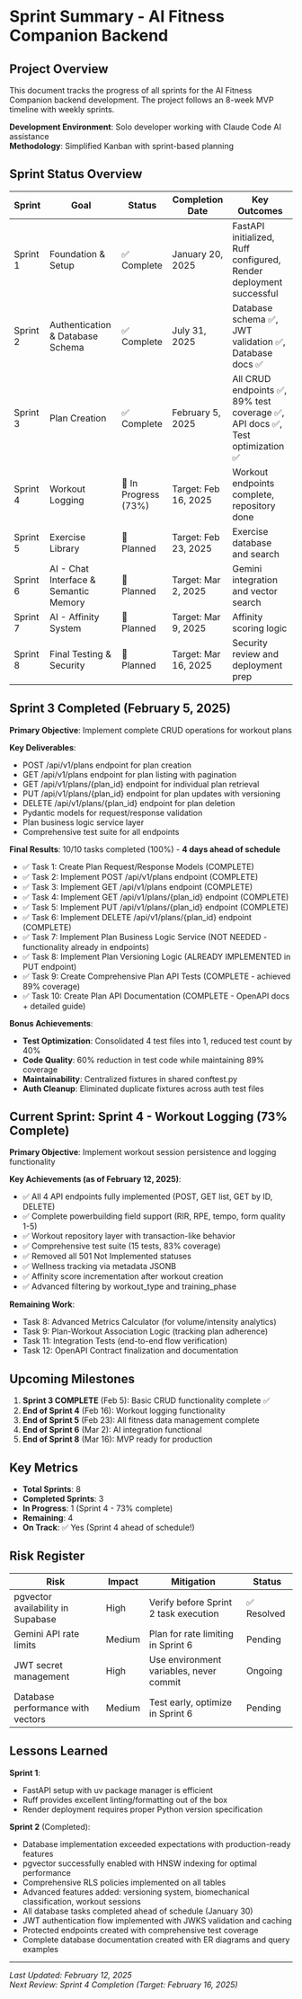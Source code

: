 # **Sprint Summary - AI Fitness Companion Backend**

## **Project Overview**

This document tracks the progress of all sprints for the AI Fitness Companion backend development. The project follows an 8-week MVP timeline with weekly sprints.

**Development Environment**: Solo developer working with Claude Code AI assistance  
**Methodology**: Simplified Kanban with sprint-based planning

## **Sprint Status Overview**

| Sprint | Goal | Status | Completion Date | Key Outcomes |
|--------|------|--------|-----------------|--------------|
| Sprint 1 | Foundation & Setup | ✅ Complete | January 20, 2025 | FastAPI initialized, Ruff configured, Render deployment successful |
| Sprint 2 | Authentication & Database Schema | ✅ Complete | July 31, 2025 | Database schema ✅, JWT validation ✅, Database docs ✅ |
| Sprint 3 | Plan Creation | ✅ Complete | February 5, 2025 | All CRUD endpoints ✅, 89% test coverage ✅, API docs ✅, Test optimization ✅ |
| Sprint 4 | Workout Logging | 🏃 In Progress (73%) | Target: Feb 16, 2025 | Workout endpoints complete, repository done |
| Sprint 5 | Exercise Library | 📅 Planned | Target: Feb 23, 2025 | Exercise database and search |
| Sprint 6 | AI - Chat Interface & Semantic Memory | 📅 Planned | Target: Mar 2, 2025 | Gemini integration and vector search |
| Sprint 7 | AI - Affinity System | 📅 Planned | Target: Mar 9, 2025 | Affinity scoring logic |
| Sprint 8 | Final Testing & Security | 📅 Planned | Target: Mar 16, 2025 | Security review and deployment prep |

## **Sprint 3 Completed (February 5, 2025)**

**Primary Objective**: Implement complete CRUD operations for workout plans

**Key Deliverables**:
- POST /api/v1/plans endpoint for plan creation
- GET /api/v1/plans endpoint for plan listing with pagination
- GET /api/v1/plans/{plan_id} endpoint for individual plan retrieval
- PUT /api/v1/plans/{plan_id} endpoint for plan updates with versioning
- DELETE /api/v1/plans/{plan_id} endpoint for plan deletion
- Pydantic models for request/response validation
- Plan business logic service layer
- Comprehensive test suite for all endpoints

**Final Results**: 10/10 tasks completed (100%) - **4 days ahead of schedule**
- ✅ Task 1: Create Plan Request/Response Models (COMPLETE)
- ✅ Task 2: Implement POST /api/v1/plans endpoint (COMPLETE)
- ✅ Task 3: Implement GET /api/v1/plans endpoint (COMPLETE)
- ✅ Task 4: Implement GET /api/v1/plans/{plan_id} endpoint (COMPLETE)
- ✅ Task 5: Implement PUT /api/v1/plans/{plan_id} endpoint (COMPLETE)
- ✅ Task 6: Implement DELETE /api/v1/plans/{plan_id} endpoint (COMPLETE)
- ✅ Task 7: Implement Plan Business Logic Service (NOT NEEDED - functionality already in endpoints)
- ✅ Task 8: Implement Plan Versioning Logic (ALREADY IMPLEMENTED in PUT endpoint)
- ✅ Task 9: Create Comprehensive Plan API Tests (COMPLETE - achieved 89% coverage)
- ✅ Task 10: Create Plan API Documentation (COMPLETE - OpenAPI docs + detailed guide)

**Bonus Achievements**:
- **Test Optimization**: Consolidated 4 test files into 1, reduced test count by 40%
- **Code Quality**: 60% reduction in test code while maintaining 89% coverage
- **Maintainability**: Centralized fixtures in shared conftest.py
- **Auth Cleanup**: Eliminated duplicate fixtures across auth test files

## **Current Sprint: Sprint 4 - Workout Logging (73% Complete)**

**Primary Objective**: Implement workout session persistence and logging functionality

**Key Achievements (as of February 12, 2025)**:
- ✅ All 4 API endpoints fully implemented (POST, GET list, GET by ID, DELETE)
- ✅ Complete powerbuilding field support (RIR, RPE, tempo, form quality 1-5)
- ✅ Workout repository layer with transaction-like behavior
- ✅ Comprehensive test suite (15 tests, 83% coverage)
- ✅ Removed all 501 Not Implemented statuses
- ✅ Wellness tracking via metadata JSONB
- ✅ Affinity score incrementation after workout creation
- ✅ Advanced filtering by workout_type and training_phase

**Remaining Work**:
- Task 8: Advanced Metrics Calculator (for volume/intensity analytics)
- Task 9: Plan-Workout Association Logic (tracking plan adherence)
- Task 11: Integration Tests (end-to-end flow verification)
- Task 12: OpenAPI Contract finalization and documentation

## **Upcoming Milestones**

1. **Sprint 3 COMPLETE** (Feb 5): Basic CRUD functionality complete ✅
2. **End of Sprint 4** (Feb 16): Workout logging functionality
3. **End of Sprint 5** (Feb 23): All fitness data management complete
4. **End of Sprint 6** (Mar 2): AI integration functional
5. **End of Sprint 8** (Mar 16): MVP ready for production

## **Key Metrics**

- **Total Sprints**: 8
- **Completed Sprints**: 3
- **In Progress**: 1 (Sprint 4 - 73% complete)
- **Remaining**: 4
- **On Track**: ✅ Yes (Sprint 4 ahead of schedule!)

## **Risk Register**

| Risk | Impact | Mitigation | Status |
|------|--------|------------|--------|
| pgvector availability in Supabase | High | Verify before Sprint 2 task execution | ✅ Resolved |
| Gemini API rate limits | Medium | Plan for rate limiting in Sprint 6 | Pending |
| JWT secret management | High | Use environment variables, never commit | Ongoing |
| Database performance with vectors | Medium | Test early, optimize in Sprint 6 | Pending |

## **Lessons Learned**

**Sprint 1**:
- FastAPI setup with uv package manager is efficient
- Ruff provides excellent linting/formatting out of the box
- Render deployment requires proper Python version specification

**Sprint 2** (Completed):
- Database implementation exceeded expectations with production-ready features
- pgvector successfully enabled with HNSW indexing for optimal performance
- Comprehensive RLS policies implemented on all tables
- Advanced features added: versioning system, biomechanical classification, workout sessions
- All database tasks completed ahead of schedule (January 30)
- JWT authentication flow implemented with JWKS validation and caching
- Protected endpoints created with comprehensive test coverage
- Complete database documentation created with ER diagrams and query examples

---

*Last Updated: February 12, 2025*  
*Next Review: Sprint 4 Completion (Target: February 16, 2025)*